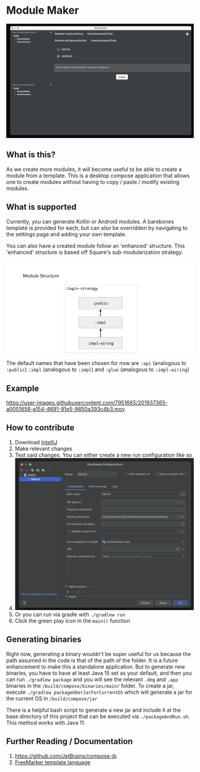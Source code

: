 # Module Maker

![maker](./assets/main.png)

## What is this?

As we create more modules, it will become useful to be able to create a module from a template. This is a desktop compose application that allows one to create modules without having to copy / paste / modify existing modules.

## What is supported

Currently, you can generate Kotlin or Android modules. A barebones template is provided for each, but can also be overridden by navigating to the settings page and adding your own template.

You can also have a created module follow an 'enhanced' structure. This 'enhanced' structure is based off Square's sub-modularization strategy.

![square](./assets/square.png) 

The default names that have been chosen for now are `:api` (analogous to `:public`) `:impl` (analogous to `:impl`) and `:glue` (analogous to `:impl-wiring`)

## Example

https://user-images.githubusercontent.com/7951665/201937365-a0051858-a154-4691-91e5-9850a393c4b3.mov

## How to contribute
1. Download [IntelliJ](https://www.jetbrains.com/idea/download/)
2. Make relevant changes
3. Test said changes. You can either create a new run configuration like so
1. ![config](./assets/config.png)
2. Or you can run via gradle with `./gradlew run`
3. Click the green play icon in the `main()` function

## Generating binaries
Right now, generating a binary wouldn't be super useful for us because the path assumed in the code is that of the path of the folder. It is a future enhancement to make this a standalone application.
But to generate new binaries, you have to have at least Java 15 set as your default, and then you can run `./gradlew package` and you will see the relevant `.dmg` and `.app` binaries in the `/build/compose/binaries/main/` folder. To create a jar, execute `./gradlew packageUberJarForCurrentOS` which will generate a jar for the current OS in `/build/compose/jar`

There is a helpful bash script to generate a new jar and include it at the base directory of this project that can be executed via `./packageAndRun.sh`. This method works with Java 11.

## Further Reading / Documentation
1. https://github.com/JetBrains/compose-jb
2. [FreeMarker template language](https://freemarker.apache.org/)
